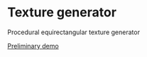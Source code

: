 # Texture generator
Procedural equirectangular texture generator

[Preliminary demo](examples/proof-of-concept.html)
